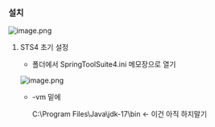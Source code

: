 ### 설치

![image.png](attachment:8cd06d19-8f99-4362-866e-9c117042b730:image.png)

1. STS4 초기 설정 
    - 폴더에서 SpringToolSuite4.ini 메모장으로 열기
    
    ![image.png](attachment:23340b7e-433e-4c14-8be6-7a28af923580:image.png)
    
    - -vm 밑에
        
        C:\Program Files\Java\jdk-17\bin ← 이건 아직 하지말기
